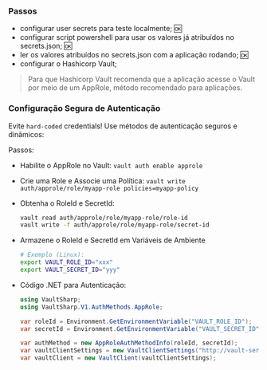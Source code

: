 ### Passos

- configurar user secrets para teste localmente; 🆗
- configurar script powershell para usar os valores já atribuídos no secrets.json; 🆗
- ler os valores atribuídos no secrets.json com a aplicação rodando; 🆗
- configurar o Hashicorp Vault;


> Para que Hashicorp Vault recomenda que a aplicação acesse o Vault por meio de um AppRole,
método recomendado para aplicações.

### Configuração Segura de Autenticação
Evite ``hard-coded`` credentials! Use métodos de autenticação seguros e dinâmicos:

Passos:
- Habilite o AppRole no Vault: `vault auth enable approle`
- Crie uma Role e Associe uma Política: `vault write auth/approle/role/myapp-role policies=myapp-policy`
- Obtenha o RoleId e SecretId:
    ```bash
    vault read auth/approle/role/myapp-role/role-id
    vault write -f auth/approle/role/myapp-role/secret-id
    ```
- Armazene o RoleId e SecretId em Variáveis de Ambiente
    ```bash
    # Exemplo (Linux):
    export VAULT_ROLE_ID="xxx"
    export VAULT_SECRET_ID="yyy"
    ```

- Código .NET para Autenticação:
    ```cs
    using VaultSharp;
    using VaultSharp.V1.AuthMethods.AppRole;

    var roleId = Environment.GetEnvironmentVariable("VAULT_ROLE_ID");
    var secretId = Environment.GetEnvironmentVariable("VAULT_SECRET_ID");

    var authMethod = new AppRoleAuthMethodInfo(roleId, secretId);
    var vaultClientSettings = new VaultClientSettings("http://vault-server:8200", authMethod);
    var vaultClient = new VaultClient(vaultClientSettings);
    ```
    
